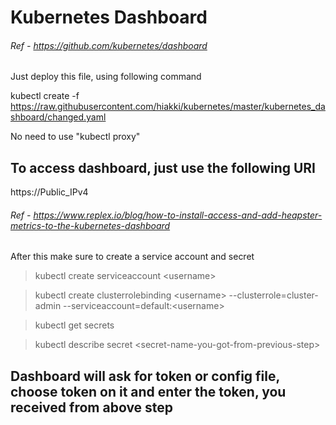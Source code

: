# Kubernetes Dashboard
###### Ref - https://github.com/kubernetes/dashboard

Just deploy this file, using following command

kubectl create -f https://raw.githubusercontent.com/hiakki/kubernetes/master/kubernetes_dashboard/changed.yaml

No need to use "kubectl proxy"

## To access dashboard, just use the following URI

https://Public_IPv4

###### Ref - https://www.replex.io/blog/how-to-install-access-and-add-heapster-metrics-to-the-kubernetes-dashboard

After this make sure to create a service account and secret

> kubectl create serviceaccount \<username\>

> kubectl create clusterrolebinding \<username\> --clusterrole=cluster-admin --serviceaccount=default:\<username\>

> kubectl get secrets

> kubectl describe secret \<secret-name-you-got-from-previous-step\>

## Dashboard will ask for token or config file, choose token on it and enter the token, you received from above step
